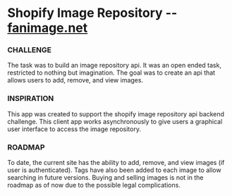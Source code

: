 # Shopify Image Repository --  [fanimage.net](http://fanimage.net)

### CHALLENGE
The task was to build an image repository api. It was an open ended task, restricted to nothing but imagination. The goal was to create an api that allows users to add, remove, and view images.

### INSPIRATION
This app was created to support the shopify image repository api backend challenge. This client app works asynchronously to give users a graphical user interface to access the image repository.

### ROADMAP
To date, the current site has the ability to add, remove, and view images (if user is authenticated). Tags have also been added to each image to allow searching in future versions. Buying and selling images is not in the roadmap as of now due to the possible legal complications.
